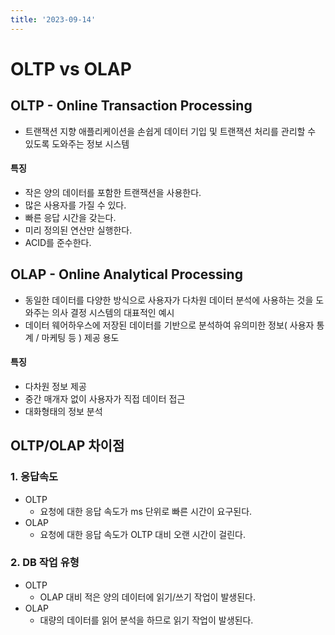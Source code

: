 ```yaml
---
title: '2023-09-14'
---
```

# OLTP vs OLAP
## OLTP - Online Transaction Processing
- 트랜잭션 지향 애플리케이션을 손쉽게 데이터 기입 및 트랜잭션 처리를 관리할 수 있도록 도와주는 정보 시스템
#### 특징
- 작은 양의 데이터를 포함한 트랜잭션을 사용한다.
-  많은 사용자를 가질 수 있다.
- 빠른 응답 시간을 갖는다.
- 미리 정의된 연산만 실행한다.
- ACID를 준수한다.

## OLAP - Online Analytical Processing
- 동일한 데이터를 다양한 방식으로 사용자가 다차원 데이터 분석에 사용하는 것을 도와주는 의사 결정 시스템의 대표적인 예시
- 데이터 웨어하우스에 저장된 데이터를 기반으로 분석하여 유의미한 정보( 사용자 통계 / 마케팅 등 ) 제공 용도
#### 특징
- 다차원 정보 제공
- 중간 매개자 없이 사용자가 직접 데이터 접근
- 대화형태의 정보 분석


## OLTP/OLAP 차이점
### 1. 응답속도
- OLTP 
	- 요청에 대한 응답 속도가 ms 단위로 빠른 시간이 요구된다.
- OLAP 
	- 요청에 대한 응답 속도가 OLTP 대비 오랜 시간이 걸린다.

### 2. DB 작업 유형
- OLTP
	- OLAP 대비 적은 양의 데이터에 읽기/쓰기 작업이 발생된다.
- OLAP
	- 대량의 데이터를 읽어 분석을 하므로 읽기 작업이 발생된다.